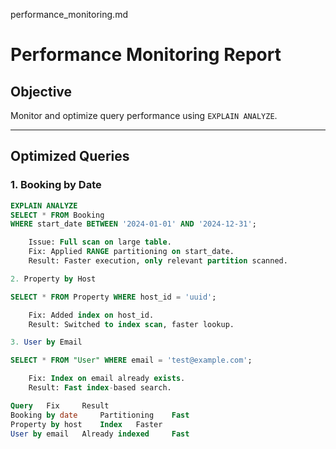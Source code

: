 performance_monitoring.md

# Performance Monitoring Report

## Objective
Monitor and optimize query performance using `EXPLAIN ANALYZE`.

---

## Optimized Queries

### 1. Booking by Date

```sql
EXPLAIN ANALYZE
SELECT * FROM Booking
WHERE start_date BETWEEN '2024-01-01' AND '2024-12-31';

    Issue: Full scan on large table.
    Fix: Applied RANGE partitioning on start_date.
    Result: Faster execution, only relevant partition scanned.

2. Property by Host

SELECT * FROM Property WHERE host_id = 'uuid';

    Fix: Added index on host_id.
    Result: Switched to index scan, faster lookup.

3. User by Email

SELECT * FROM "User" WHERE email = 'test@example.com';

    Fix: Index on email already exists.
    Result: Fast index-based search.

Query 	Fix 	Result
Booking by date 	Partitioning 	Fast
Property by host 	Index 	Faster
User by email 	Already indexed 	Fast
